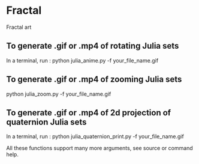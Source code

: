 # Fractal
Fractal art

## To generate .gif or .mp4 of rotating Julia sets
In a terminal, run :
python julia_anime.py -f your_file_name.gif

## To generate .gif or .mp4 of zooming Julia sets
python julia_zoom.py -f your_file_name.gif

## To generate .gif or .mp4 of 2d projection of quaternion Julia sets
In a terminal, run :
python julia_quaternion_print.py -f your_file_name.gif

All these functions support many more arguments, see source or command help.
